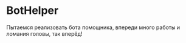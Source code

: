 # BotHelper
Пытаемся реализовать бота помощника, впереди много работы и ломания головы, так вперёд!

